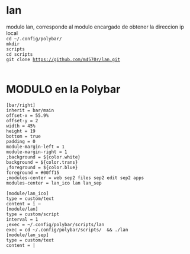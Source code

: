 # lan
modulo lan, corresponde al modulo encargado de obtener la direccion ip local <br>
<code>cd ~/.config/polybar/</code><br>
<code>mkdir scripts</code><br>
<code>cd scripts</code><br>
<code>git clone https://github.com/m4570r/lan.git</code>
<br><br>
# MODULO en la Polybar

```
[bar/right]
inherit = bar/main
offset-x = 55.9%
offset-y = 2
width = 45%
height = 19
bottom = true
padding = 0
module-margin-left = 1
module-margin-right = 1
;background = ${color.white}
background = ${color.trans}
;foreground = ${color.blue}
foreground = #00ff15
;modules-center = web sep2 files sep2 edit sep2 apps
modules-center = lan_ico lan lan_sep
```
```
[module/lan_ico] 
type = custom/text 
content = ï – 
[module/lan] 
type = custom/script 
interval = 1 
;exec = ~/.config/polybar/scripts/lan 
exec = cd ~/.config/polybar/scripts/  && ./lan 
[module/lan_sep] 
type = custom/text 
content = | 
```
